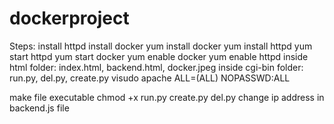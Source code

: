 # dockerproject

Steps:
install httpd
install docker
yum install docker
yum install httpd
yum start httpd
yum start docker
yum enable docker
yum enable httpd
inside html folder: index.html, backend.html, docker.jpeg
inside cgi-bin folder: run.py, del.py, create.py
visudo 
apache  ALL=(ALL)       NOPASSWD:ALL

make file executable
chmod +x run.py create.py del.py
change ip address in backend.js file
